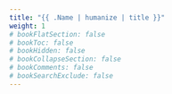 ```yaml
---
title: "{{ .Name | humanize | title }}"
weight: 1
# bookFlatSection: false
# bookToc: false
# bookHidden: false
# bookCollapseSection: false
# bookComments: false
# bookSearchExclude: false
---
```

